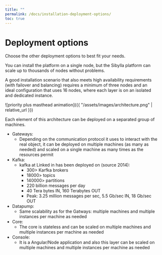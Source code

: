 ```yaml
---
title: ""
permalink: /docs/installation-deployment-options/
toc: true
---
```


# Deployment options

Choose the other deployment options to best fit your needs.

You can install the platform on a single node, but the Sibylla platform can scale up to thousands of nodes without problems.

A good installation scenario that also meets high availability requirements (with failover and
balancing) requires a minimum of three nodes and an ideal configuration that uses 16 nodes, where
each layer is on an isolated and dedicated instance.

![priority plus masthead animation]({{ "/assets/images/architecture.png" | relative_url }})

Each element of this architecture can be deployed on a separated group of machines.

- Gateways:
  - Depending on the communication protocol it uses to interact with the real object, it can be deployed on multiple
    machines (as many as needed) and scaled on a single machine as many times as the resources permit
- Kafka:
  - kafka at Linked in has been deployed on (source 2014):
    - 300> Karfka brokers
    - 18000> topics
    - 140000> partitions
    - 220 billion messages per day
    - 40 Tera bytes IN, 160 Terabytes OUT
    - Peak: 3.25 million messages per sec, 5.5 Gb/sec IN, 18 Gb/sec OUT
- Datapump:
  - Same scalability as for the Gatways: multiple machines and multiple instances per machine as needed
- Core:
  - The core is stateless and can be scaled on multiple machines and multiple instances per machine as needed
- Console:
  - It is a Angular/Node application and also this layer can be scaled on multiple machines and multiple instances per machine as needed